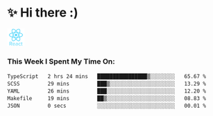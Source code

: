 <h1 align="left">✨ Hi there :)</h1>

  <a href="https://reactjs.org/" target="_blank" rel="noreferrer">   
    <img src="https://raw.githubusercontent.com/devicons/devicon/master/icons/react/react-original-wordmark.svg" alt="react" width="40"     
    height="40"/></a>
 
<h3 align="left">This Week I Spent My Time On:</h3>
<!--START_SECTION:waka-->

```txt
TypeScript   2 hrs 24 mins   ████████████████▒░░░░░░░░   65.67 %
SCSS         29 mins         ███▒░░░░░░░░░░░░░░░░░░░░░   13.29 %
YAML         26 mins         ███░░░░░░░░░░░░░░░░░░░░░░   12.20 %
Makefile     19 mins         ██▒░░░░░░░░░░░░░░░░░░░░░░   08.83 %
JSON         0 secs          ░░░░░░░░░░░░░░░░░░░░░░░░░   00.01 %
```

<!--END_SECTION:waka-->

